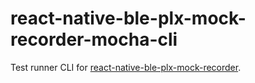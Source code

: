 # react-native-ble-plx-mock-recorder-mocha-cli

Test runner CLI for [react-native-ble-plx-mock-recorder](https://github.com/larsthorup/react-native-ble-plx-mock-recorder).